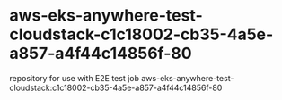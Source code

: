 # aws-eks-anywhere-test-cloudstack-c1c18002-cb35-4a5e-a857-a4f44c14856f-80
repository for use with E2E test job aws-eks-anywhere-test-cloudstack:c1c18002-cb35-4a5e-a857-a4f44c14856f-80
